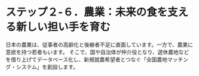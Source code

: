 # ステップ２-６．農業：未来の食を支える新しい担い手を育む

日本の農業は、従事者の高齢化と後継者不足に直面しています。一方で、農業に意欲を持つ若者もいます。
そこで、国や自治体が仲介役となり、遊休農地などを借り上げてデータベース化し、新規就農希望者とつなぐ「全国農地マッチング・システム」を創設します。
